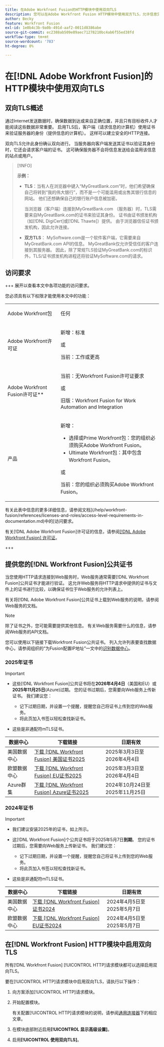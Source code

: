 ```yaml
---
title: 在Adobe Workfront Fusion的HTTP模块中使用双向TLS
description: 您可以在Adobe Workfront Fusion HTTP模块中使用双方TLS，允许信息交易双方验证对方的身份。
author: Becky
feature: Workfront Fusion
exl-id: 1e0b4c3b-9a0b-491d-aaf2-0011d8386abe
source-git-commit: ec2388ab509e89aec71278210bc4ab6f55ed38fd
workflow-type: tm+mt
source-wordcount: '783'
ht-degree: 0%

---
```


# 在[!DNL Adobe Workfront Fusion]的HTTP模块中使用双向TLS

## 双向TLS概述

通过Internet发送数据时，确保数据到达或来自正确位置，并且只有目标收件人才能阅读这些数据非常重要。 启用TLS后，客户端（请求信息的计算机）使用证书来验证服务器的身份（提供信息的计算机）。 这样可以建立安全的HTTP连接。

双向TLS允许此身份确认双向进行。 当服务器向客户端发送其证书以验证其身份时，它还会请求客户端的证书。 这可确保服务器不会将信息发送给会滥用该信息的站点或用户。

>[!INFO]
>
>**示例：**
>
>* **TLS**：当有人在浏览器中键入“MyGreatBank.com”时，他们希望确保自己将转到“我的伟大银行”，而不是一个可能滥用或出售其银行信息的网站。 他们还想确保自己的银行账户信息被加密。
>
>   当浏览器（客户端）连接到MyGreatBank.com （服务器）时，TLS需要来自MyGreatBank.com的证书来验证其身份。 证书由证书颁发机构（如[!DNL DigiCert]或[!DNL Thawte]）提供。 由于浏览器信任证书颁发机构，因此允许连接。
>
>* **双方TLS**： MySoftware.com是一个软件客户端，它需要来自MyGreatBank.com API的信息。 MyGreatBank仅允许受信任的客户连接到其服务器。 因此，除了常规TLS验证MyGreatBank.com的标识外，TLS/证书颁发机构进程还将验证MySoftware.com的请求。

## 访问要求

+++ 展开以查看本文中各项功能的访问要求。

您必须具有以下权限才能使用本文中的功能：

<table style="table-layout:auto">
 <col> 
 <col> 
 <tbody> 
  <tr> 
   <td role="rowheader">Adobe Workfront包</td> 
   <td> <p>任何</p> </td> 
  </tr> 
  <tr data-mc-conditions=""> 
   <td role="rowheader">Adobe Workfront许可证</td> 
   <td> <p>新增：标准</p><p>或</p><p>当前：工作或更高</p> </td> 
  </tr> 
  <tr> 
   <td role="rowheader">Adobe Workfront Fusion许可证**</td> 
   <td>
   <p>当前：无Workfront Fusion许可证要求</p>
   <p>或</p>
   <p>旧版：Workfront Fusion for Work Automation and Integration </p>
   </td> 
  </tr> 
  <tr> 
   <td role="rowheader">产品</td> 
   <td>
   <p>新增：</p> <ul><li>选择或Prime Workfront包：您的组织必须购买Adobe Workfront Fusion。</li><li>Ultimate Workfront包：其中包含Workfront Fusion。</li></ul>
   <p>或</p>
   <p>当前：您的组织必须购买Adobe Workfront Fusion。</p>
   </td> 
  </tr>
 </tbody> 
</table>

有关此表中信息的更多详细信息，请参阅文档](/help/workfront-fusion/references/licenses-and-roles/access-level-requirements-in-documentation.md)中的[访问要求。

有关[!DNL Adobe Workfront Fusion]许可证的信息，请参阅[[!DNL Adobe Workfront Fusion] 许可证](/help/workfront-fusion/set-up-and-manage-workfront-fusion/licensing-operations-overview/license-automation-vs-integration.md)。

+++

## 提供您的[!DNL Workfront Fusion]公共证书

当您使用HTTP请求连接到Web服务时，Web服务通常需要[!DNL Workfront Fusion]公共证书才能进行验证。 这允许Web服务将HTTP请求中提供的证书与文件上的证书进行比较，以确保证书位于Web服务的允许列表上。

有关将[!DNL Adobe Workfront Fusion]公共证书上载到Web服务的说明，请参阅Web服务的文档。

>[!NOTE]
>
>除了证书之外，您可能需要提供其他信息。 有关Web服务需要什么的信息，请参阅Web服务的API文档。

您可以使用以下链接下载Workfront Fusion公共证书。 列入允许列表要查找数据中心，请参阅组织的“为Fusion配置IP地址”一文中的[识别数据中心](/help/workfront-fusion/set-up-and-manage-workfront-fusion/set-up-and-manage-orgs-and-teams/set-up-orgs-teams-and-users/set-up-ip-addresses-for-fusion.md)。

### 2025年证书

>[!IMPORTANT]
>
>* 这些[!DNL Workfront Fusion]公共证书将在&#x200B;**2026年4月4日**（美国和EU）或&#x200B;**2025年11月25日**(Azure)过期。 您的证书过期后，您需要向Web服务上传新证书。 我们建议您：
>
>   * 记下过期日期，并设置一个提醒，提醒您自己将证书上传到您的Web服务。
>   * 将此页加入书签以轻松查找新证书。
>
>* 这些是非通配符mTLS证书。

| 数据中心 | 下载链接 | 日期有效 |
|---|---|---|
| 美国数据中心 | [下载 [!DNL Workfront Fusion] 美国证书2025](/help/workfront-fusion/references/apps-and-modules/universal-connectors/assets/2025-certs/fusion-prod-us-mtls-certificate.pem) | 2025年3月3日至2026年4月4日 |
| 欧盟数据中心 | [下载 [!DNL Workfront Fusion] EU证书2025](/help/workfront-fusion/references/apps-and-modules/universal-connectors/assets/2025-certs/fusion-prod-eu-mtls-certificate.pem) | 2025年3月3日至2026年4月4日 |
| Azure群集 | [下载 [!DNL Workfront Fusion] Azure证书2025](/help/workfront-fusion/references/apps-and-modules/universal-connectors/assets/2025-certs/fusion-prod-az-mtls-certificate.pem) | 2024年10月24日至2025年11月25日 |


### 2024年证书

>[!IMPORTANT]
>
>* 我们建议安装2025年的证书，如上所示。
>* 这[!DNL Workfront Fusion]个公共证书将于2025年5月7日&#x200B;**到期**。 您的证书过期后，您需要向Web服务上传新证书。 我们建议您：
>
>   * 记下过期日期，并设置一个提醒，提醒您自己将证书上传到您的Web服务。
>   * 将此页加入书签以轻松查找新证书。
>
>* 这些是非通配符mTLS证书。

| 数据中心 | 下载链接 | 日期有效 |
|---|---|---|
| 美国数据中心 | [下载 [!DNL Workfront Fusion] 证书2024](/help/workfront-fusion/references/apps-and-modules/universal-connectors/assets/fusion-prod-us-mtls-certificate.pem) | 2024年4月5日至2025年5月7日 |
| 欧盟数据中心 | [下载 [!DNL Workfront Fusion] EU证书2024](/help/workfront-fusion/references/apps-and-modules/universal-connectors/assets/fusion-prod-eu-mtls-certificate.pem) | 2024年4月5日至2025年5月7日 |

## 在[!DNL Workfront Fusion] HTTP模块中启用双向TLS

所有[!DNL Workfront Fusion] [!UICONTROL HTTP]请求模块都可以选择启用双向TLS。

要在[!UICONTROL HTTP]请求模块中启用双向TLS，请执行以下操作：

1. 向方案添加[!UICONTROL HTTP]请求模块。
1. 开始配置模块。

   有关配置[!UICONTROL HTTP]请求模块的说明，请参阅[通用连接器](/help/workfront-fusion/references/apps-and-modules/apps-and-modules-toc.md#universal-connectors)下的相应文章。

1. 在模块底部附近启用&#x200B;**[!UICONTROL 显示高级设置]**。
1. 启用&#x200B;**[!UICONTROL 使用双向TLS]**。
